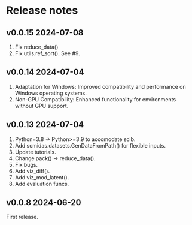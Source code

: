 # Release notes

## v0.0.15  2024-07-08
1. Fix reduce_data()
2. Fix utils.ref_sort(). See #9.

## v0.0.14  2024-07-04 
1. Adaptation for Windows: Improved compatibility and performance on Windows operating systems.
2. Non-GPU Compatibility: Enhanced functionality for environments without GPU support.

## v0.0.13  2024-07-04 
1. Python=3.8 -> Python>=3.9 to accomodate scib.
2. Add scmidas.datasets.GenDataFromPath() for flexible inputs.
3. Update tutorials.
4. Change pack() -> reduce_data().
5. Fix bugs.
6. Add viz_diff().
7. Add viz_mod_latent().
8. Add evaluation funcs.

## v0.0.8  2024-06-20 
First release.